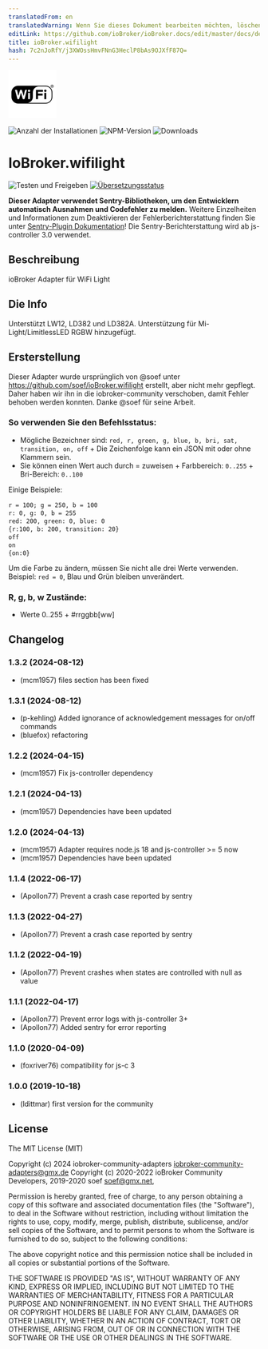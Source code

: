 ```yaml
---
translatedFrom: en
translatedWarning: Wenn Sie dieses Dokument bearbeiten möchten, löschen Sie bitte das Feld "translationsFrom". Andernfalls wird dieses Dokument automatisch erneut übersetzt
editLink: https://github.com/ioBroker/ioBroker.docs/edit/master/docs/de/adapterref/iobroker.wifilight/README.md
title: ioBroker.wifilight
hash: 7c2nJoRfY/j3XWOssHmvFNnG3HeclP8bAs9OJXfF87Q=
---
```

![Logo](../../../en/adapterref/iobroker.wifilight/admin/wifilight.png)

![Anzahl der Installationen](http://iobroker.live/badges/wifilight-stable.svg)
![NPM-Version](http://img.shields.io/npm/v/iobroker.wifilight.svg)
![Downloads](https://img.shields.io/npm/dm/iobroker.wifilight.svg)

# IoBroker.wifilight
![Testen und Freigeben](https://github.com/iobroker-community-adapters/iobroker.wifilight/workflows/Test%20and%20Release/badge.svg) [![Übersetzungsstatus](https://weblate.iobroker.net/widgets/adapters/-/wifilight/svg-badge.svg)](https://weblate.iobroker.net/engage/adapters/?utm_source=widget)

**Dieser Adapter verwendet Sentry-Bibliotheken, um den Entwicklern automatisch Ausnahmen und Codefehler zu melden.** Weitere Einzelheiten und Informationen zum Deaktivieren der Fehlerberichterstattung finden Sie unter [Sentry-Plugin Dokumentation](https://github.com/ioBroker/plugin-sentry#plugin-sentry)! Die Sentry-Berichterstattung wird ab js-controller 3.0 verwendet.

## Beschreibung
ioBroker Adapter für WiFi Light

## Die Info
Unterstützt LW12, LD382 und LD382A.
Unterstützung für Mi-Light/LimitlessLED RGBW hinzugefügt.

## Ersterstellung
Dieser Adapter wurde ursprünglich von @soef unter https://github.com/soef/ioBroker.wifilight erstellt, aber nicht mehr gepflegt. Daher haben wir ihn in die iobroker-community verschoben, damit Fehler behoben werden konnten. Danke @soef für seine Arbeit.

### So verwenden Sie den Befehlsstatus:
+ Mögliche Bezeichner sind: ``red, r, green, g, blue, b, bri, sat, transition, on, off`` + Die Zeichenfolge kann ein JSON mit oder ohne Klammern sein.
+ Sie können einen Wert auch durch = zuweisen + Farbbereich: `0..255` + Bri-Bereich: `0..100`

Einige Beispiele:

```
r = 100; g = 250, b = 100
r: 0, g: 0, b = 255
red: 200, green: 0, blue: 0
{r:100, b: 200, transition: 20}
off
on
{on:0}
```

Um die Farbe zu ändern, müssen Sie nicht alle drei Werte verwenden.
Beispiel: `red = 0`, Blau und Grün bleiben unverändert.

### R, g, b, w Zustände:
+ Werte 0..255 + \#rrggbb[ww]

## Changelog
<!--
    Placeholder for the next version (at the beginning of the line):
    ### **WORK IN PROGRESS**
-->
### 1.3.2 (2024-08-12)
* (mcm1957) files section has been fixed

### 1.3.1 (2024-08-12)
* (p-kehling) Added ignorance of acknowledgement messages for on/off commands
* (bluefox) refactoring

### 1.2.2 (2024-04-15)
* (mcm1957) Fix js-controller dependency

### 1.2.1 (2024-04-13)
* (mcm1957) Dependencies have been updated

### 1.2.0 (2024-04-13)
* (mcm1957) Adapter requires node.js 18 and js-controller >= 5 now
* (mcm1957) Dependencies have been updated

### 1.1.4 (2022-06-17)
* (Apollon77) Prevent a crash case reported by sentry

### 1.1.3 (2022-04-27)
* (Apollon77) Prevent a crash case reported by sentry

### 1.1.2 (2022-04-19)
* (Apollon77) Prevent crashes when states are controlled with null as value

### 1.1.1 (2022-04-17)
* (Apollon77) Prevent error logs with js-controller 3+
* (Apollon77) Added sentry for error reporting

### 1.1.0 (2020-04-09)
* (foxriver76) compatibility for js-c 3

### 1.0.0 (2019-10-18)
* (ldittmar) first version for the community

## License
The MIT License (MIT)

Copyright (c) 2024 iobroker-community-adapters <iobroker-community-adapters@gmx.de>
Copyright (c) 2020-2022 ioBroker Community Developers, 2019-2020 soef <soef@gmx.net>, 

Permission is hereby granted, free of charge, to any person obtaining a copy
of this software and associated documentation files (the "Software"), to deal
in the Software without restriction, including without limitation the rights
to use, copy, modify, merge, publish, distribute, sublicense, and/or sell
copies of the Software, and to permit persons to whom the Software is
furnished to do so, subject to the following conditions:

The above copyright notice and this permission notice shall be included in
all copies or substantial portions of the Software.

THE SOFTWARE IS PROVIDED "AS IS", WITHOUT WARRANTY OF ANY KIND, EXPRESS OR
IMPLIED, INCLUDING BUT NOT LIMITED TO THE WARRANTIES OF MERCHANTABILITY,
FITNESS FOR A PARTICULAR PURPOSE AND NONINFRINGEMENT. IN NO EVENT SHALL THE
AUTHORS OR COPYRIGHT HOLDERS BE LIABLE FOR ANY CLAIM, DAMAGES OR OTHER
LIABILITY, WHETHER IN AN ACTION OF CONTRACT, TORT OR OTHERWISE, ARISING FROM,
OUT OF OR IN CONNECTION WITH THE SOFTWARE OR THE USE OR OTHER DEALINGS IN
THE SOFTWARE.